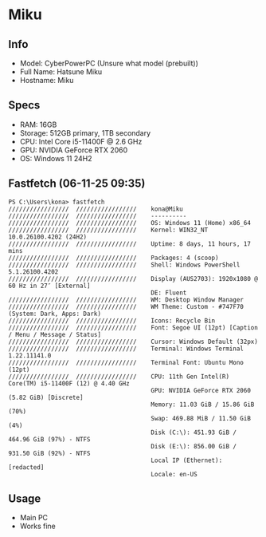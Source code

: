 # Miku
## Info
- Model: CyberPowerPC (Unsure what model (prebuilt))
- Full Name: Hatsune Miku
- Hostname: Miku

## Specs
- RAM: 16GB
- Storage: 512GB primary, 1TB secondary
- CPU: Intel Core i5-11400F @ 2.6 GHz
- GPU: NVIDIA GeForce RTX 2060
- OS: Windows 11 24H2

## Fastfetch (06-11-25 09:35)
```
PS C:\Users\kona> fastfetch
/////////////////  /////////////////    kona@Miku
/////////////////  /////////////////    ----------
/////////////////  /////////////////    OS: Windows 11 (Home) x86_64
/////////////////  /////////////////    Kernel: WIN32_NT 10.0.26100.4202 (24H2)
/////////////////  /////////////////    Uptime: 8 days, 11 hours, 17 mins
/////////////////  /////////////////    Packages: 4 (scoop)
/////////////////  /////////////////    Shell: Windows PowerShell 5.1.26100.4202
/////////////////  /////////////////    Display (AUS2703): 1920x1080 @ 60 Hz in 27″ [External]
                                        DE: Fluent
/////////////////  /////////////////    WM: Desktop Window Manager
/////////////////  /////////////////    WM Theme: Custom - #747F70 (System: Dark, Apps: Dark)
/////////////////  /////////////////    Icons: Recycle Bin
/////////////////  /////////////////    Font: Segoe UI (12pt) [Caption / Menu / Message / Status]
/////////////////  /////////////////    Cursor: Windows Default (32px)
/////////////////  /////////////////    Terminal: Windows Terminal 1.22.11141.0
/////////////////  /////////////////    Terminal Font: Ubuntu Mono (12pt)
/////////////////  /////////////////    CPU: 11th Gen Intel(R) Core(TM) i5-11400F (12) @ 4.40 GHz
                                        GPU: NVIDIA GeForce RTX 2060 (5.82 GiB) [Discrete]
                                        Memory: 11.03 GiB / 15.86 GiB (70%)
                                        Swap: 469.88 MiB / 11.50 GiB (4%)
                                        Disk (C:\): 451.93 GiB / 464.96 GiB (97%) - NTFS
                                        Disk (E:\): 856.00 GiB / 931.50 GiB (92%) - NTFS
                                        Local IP (Ethernet): [redacted]
                                        Locale: en-US
```

## Usage
- Main PC
- Works fine